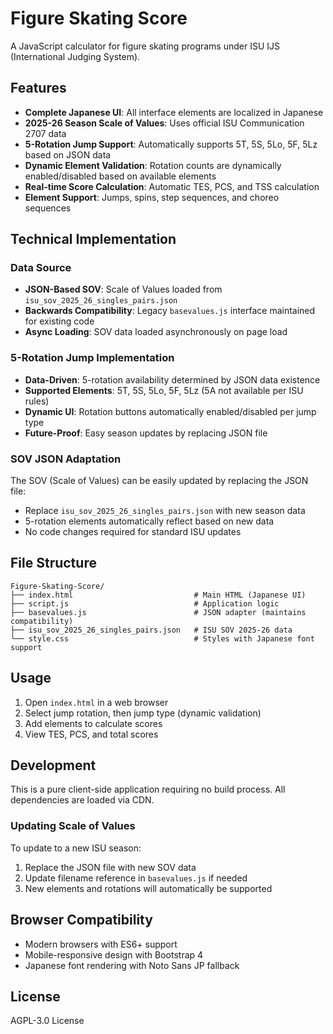 # Figure Skating Score

A JavaScript calculator for figure skating programs under ISU IJS (International Judging System).

## Features

- **Complete Japanese UI**: All interface elements are localized in Japanese
- **2025-26 Season Scale of Values**: Uses official ISU Communication 2707 data
- **5-Rotation Jump Support**: Automatically supports 5T, 5S, 5Lo, 5F, 5Lz based on JSON data
- **Dynamic Element Validation**: Rotation counts are dynamically enabled/disabled based on available elements
- **Real-time Score Calculation**: Automatic TES, PCS, and TSS calculation
- **Element Support**: Jumps, spins, step sequences, and choreo sequences

## Technical Implementation

### Data Source
- **JSON-Based SOV**: Scale of Values loaded from `isu_sov_2025_26_singles_pairs.json`
- **Backwards Compatibility**: Legacy `basevalues.js` interface maintained for existing code
- **Async Loading**: SOV data loaded asynchronously on page load

### 5-Rotation Jump Implementation
- **Data-Driven**: 5-rotation availability determined by JSON data existence
- **Supported Elements**: 5T, 5S, 5Lo, 5F, 5Lz (5A not available per ISU rules)
- **Dynamic UI**: Rotation buttons automatically enabled/disabled per jump type
- **Future-Proof**: Easy season updates by replacing JSON file

### SOV JSON Adaptation
The SOV (Scale of Values) can be easily updated by replacing the JSON file:
- Replace `isu_sov_2025_26_singles_pairs.json` with new season data
- 5-rotation elements automatically reflect based on new data
- No code changes required for standard ISU updates

## File Structure

```
Figure-Skating-Score/
├── index.html                           # Main HTML (Japanese UI)
├── script.js                            # Application logic
├── basevalues.js                        # JSON adapter (maintains compatibility)
├── isu_sov_2025_26_singles_pairs.json   # ISU SOV 2025-26 data
└── style.css                            # Styles with Japanese font support
```

## Usage

1. Open `index.html` in a web browser
2. Select jump rotation, then jump type (dynamic validation)
3. Add elements to calculate scores
4. View TES, PCS, and total scores

## Development

This is a pure client-side application requiring no build process. All dependencies are loaded via CDN.

### Updating Scale of Values
To update to a new ISU season:
1. Replace the JSON file with new SOV data
2. Update filename reference in `basevalues.js` if needed
3. New elements and rotations will automatically be supported

## Browser Compatibility

- Modern browsers with ES6+ support
- Mobile-responsive design with Bootstrap 4
- Japanese font rendering with Noto Sans JP fallback

## License

AGPL-3.0 License